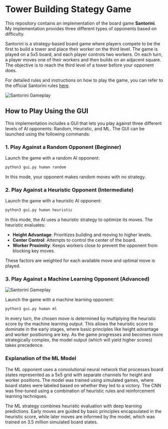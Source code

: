 # Tower Building Stategy Game 

This repository contains an implementation of the board game **Santorini**. My implementation provides three different types of opponents based on difficulty.

Santorini is a strategy-based board game where players compete to be the first to build a tower and place their worker on the third level. The game is played on a 5x5 board, and each player controls two workers. On each turn, a player moves one of their workers and then builds on an adjacent square. The objective is to reach the third level of a tower before your opponent does.

For detailed rules and instructions on how to play the game, you can refer to the official Santorini rules [here](https://roxley.com/santorini).

![Santorini Gameplay](main_demo.gif)

## How to Play Using the GUI

This implementation includes a GUI that lets you play against three different levels of AI opponents: Random, Heuristic, and ML. The GUI can be launched using the following commands:

### 1. **Play Against a Random Opponent (Beginner)**

Launch the game with a random AI opponent:
```bash
python3 gui.py human random
```
In this mode, your opponent makes random moves with no strategy.

### 2. Play Against a Heuristic Opponent (Intermediate)

Launch the game with a heuristic AI opponent:

```bash
python3 gui.py human heuristic
```

In this mode, the AI uses a heuristic strategy to optimize its moves. The heuristic evaluates:

- **Height Advantage**: Prioritizes building and moving to higher levels.
- **Center Control**: Attempts to control the center of the board.
- **Worker Proximity**: Keeps workers close to prevent the opponent from blocking key moves.

These factors are weighted for each available move and optimal move is played. 

### 3. Play Against a Machine Learning Opponent (Advanced)

![Santorini Gameplay](ml_demo.gif)

Launch the game with a machine learning opponent:

```bash
python3 gui.py human ml
```

In every turn, the chosen move is determined by multiplying the heuristic score by the machine learning output. This allows the heuristic score to dominate in the early stages, where basic principles like height advantage and worker positioning are key. As the game progresses and becomes more strategically complex, the model output (which will yield higher scores) takes precedence.

### Explanation of the ML Model
The ML opponent uses a convolutional neural network  that processes board states represented as a 5x5 grid with separate channels for height and worker positions. The model was trained using simulated games, where board states were labeled based on whether they led to a victory. The CNN was fine-tuned using a combination of heuristic rules and reinforcement learning techniques.

The ML strategy combines heuristic evaluation with deep learning predictions. Early moves are guided by basic principles encapsulated in the heuristic score, while later moves are informed by the model, which was trained on 3.5 million simulated board states.